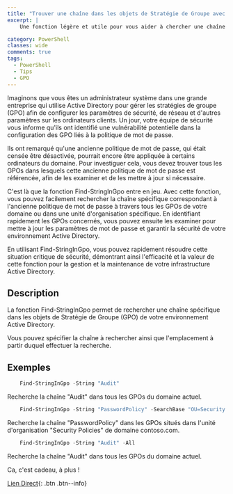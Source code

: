 ```yaml
---
title: "Trouver une chaîne dans les objets de Stratégie de Groupe avec PowerShell."
excerpt: |
    Une fonction légère et utile pour vous aider à chercher une chaîne spécifique dans les objets de Stratégie de Groupe de votre environnement Active Directory.

category: PowerShell
classes: wide
comments: true
tags: 
  - PowerShell
  - Tips
  - GPO
---
```


Imaginons que vous êtes un administrateur système dans une grande entreprise qui utilise Active Directory pour gérer les stratégies de groupe (GPO) afin de configurer les paramètres de sécurité, de réseau et d'autres paramètres sur les ordinateurs clients. Un jour, votre équipe de sécurité vous informe qu'ils ont identifié une vulnérabilité potentielle dans la configuration des GPO liés à la politique de mot de passe.

Ils ont remarqué qu'une ancienne politique de mot de passe, qui était censée être désactivée, pourrait encore être appliquée à certains ordinateurs du domaine. Pour investiguer cela, vous devez trouver tous les GPOs dans lesquels cette ancienne politique de mot de passe est référencée, afin de les examiner et de les mettre à jour si nécessaire.

C'est là que la fonction Find-StringInGpo entre en jeu. Avec cette fonction, vous pouvez facilement rechercher la chaîne spécifique correspondant à l'ancienne politique de mot de passe à travers tous les GPOs de votre domaine ou dans une unité d'organisation spécifique. En identifiant rapidement les GPOs concernés, vous pouvez ensuite les examiner pour mettre à jour les paramètres de mot de passe et garantir la sécurité de votre environnement Active Directory.

En utilisant Find-StringInGpo, vous pouvez rapidement résoudre cette situation critique de sécurité, démontrant ainsi l'efficacité et la valeur de cette fonction pour la gestion et la maintenance de votre infrastructure Active Directory.


## Description

La fonction Find-StringInGpo permet de rechercher une chaîne spécifique dans les objets de Stratégie de Groupe (GPO) de votre environnement Active Directory. 

Vous pouvez spécifier la chaîne à rechercher ainsi que l'emplacement à partir duquel effectuer la recherche.

## Exemples

```powershell
    Find-StringInGpo -String "Audit"
```

Recherche la chaîne "Audit" dans tous les GPOs du domaine actuel.

```powershell
    Find-StringInGpo -String "PasswordPolicy" -SearchBase "OU=Security Policies,DC=contoso,DC=com"
```

Recherche la chaîne "PasswordPolicy" dans les GPOs situés dans l'unité d'organisation "Security Policies" de domaine contoso.com.

```powershell
    Find-StringInGpo -String "Audit" -All
```

Recherche la chaîne "Audit" dans tous les GPOs du domaine actuel.

Ca, c'est cadeau, à plus !

[Lien Direct](https://github.com/MickaelRoy/Cmdlets/tree/main/Get-McAfeeWebContent){: .btn .btn--info}